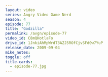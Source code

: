 ```yaml
---
layout: video
series: Angry Video Game Nerd
season: 4
episode: 77
title: "Godzilla"
permalink: /avgn/episode-77
video_id: C8mQHotlaFo
drive_id: 1JnkiAhMpWrdT3AZJ5ROfCjvSFd0w7YuP
release_date: 2009-09-04
mike_notes:
toggle: off
title-cards:
  - episode-77.jpg
---
```

